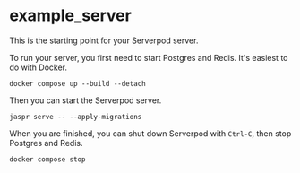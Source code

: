 # example_server

This is the starting point for your Serverpod server.

To run your server, you first need to start Postgres and Redis. It's easiest to do with Docker.

    docker compose up --build --detach

Then you can start the Serverpod server.

    jaspr serve -- --apply-migrations

When you are finished, you can shut down Serverpod with `Ctrl-C`, then stop Postgres and Redis.

    docker compose stop
